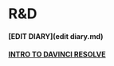 # R&D

#### [EDIT DIARY](edit diary.md)

#### [INTRO TO DAVINCI RESOLVE](introtodavinciresolve.md)

